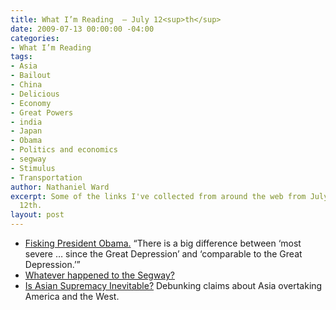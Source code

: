 ```yaml
---
title: What I’m Reading  — July 12<sup>th</sup>
date: 2009-07-13 00:00:00 -04:00
categories:
- What I’m Reading
tags:
- Asia
- Bailout
- China
- Delicious
- Economy
- Great Powers
- india
- Japan
- Obama
- Politics and economics
- segway
- Stimulus
- Transportation
author: Nathaniel Ward
excerpt: Some of the links I've collected from around the web from July 8th to July
  12th.
layout: post
---
```


  * [Fisking President Obama.][1] “There is a big difference between ‘most severe … since the Great Depression’ and ‘comparable to the Great Depression.’”
  * [Whatever happened to the Segway?][2] 
  * [Is Asian Supremacy Inevitable?][3] Debunking claims about Asia overtaking America and the West.

 [1]: http://keithhennessey.com/2009/07/12/responding-to-the-presidents-op-ed/
 [2]: http://www.slate.com/id/2222487/pagenum/all/#p2
 [3]: http://www.foreignpolicy.com/articles/2009/06/22/think_again_asias_rise?page=full